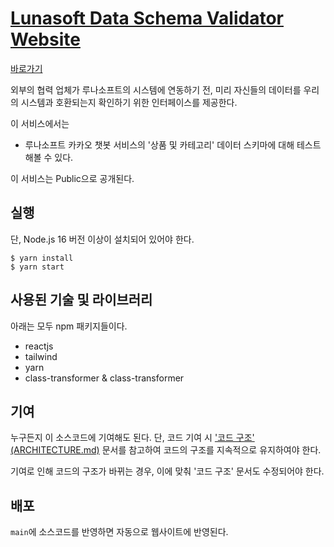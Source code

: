 # <a href="https://lunasoft-org.github.io/lunasoft-data-schema-validator-website"> Lunasoft Data Schema Validator Website</a>

<a href="https://lunasoft-org.github.io/lunasoft-data-schema-validator-website">바로가기</a>

외부의 협력 업체가 루나소프트의 시스템에 연동하기 전, 미리 자신들의 데이터를 우리의 시스템과 호환되는지 확인하기 위한 인터페이스를 제공한다.

이 서비스에서는

- 루나소프트 카카오 챗봇 서비스의 '상품 및 카테고리' 데이터 스키마에 대해 테스트해볼 수 있다.

이 서비스는 Public으로 공개된다.

## 실행

단, Node.js 16 버전 이상이 설치되어 있어야 한다.

```
$ yarn install
$ yarn start
```

## 사용된 기술 및 라이브러리

아래는 모두 npm 패키지들이다.

- reactjs
- tailwind
- yarn
- class-transformer & class-transformer

## 기여

누구든지 이 소스코드에 기여해도 된다. 단, 코드 기여 시 <a href='ARCHITECTURE.md'>'코드 구조' (ARCHITECTURE.md)</a> 문서를 참고하여 코드의 구조를 지속적으로 유지하여야 한다.

기여로 인해 코드의 구조가 바뀌는 경우, 이에 맞춰 '코드 구조' 문서도 수정되어야 한다.

## 배포

`main`에 소스코드를 반영하면 자동으로 웹사이트에 반영된다.
